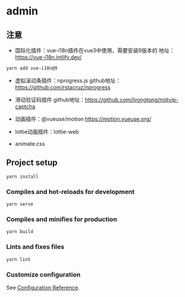 # admin

## 注意
- 国际化插件：vue-i18n插件在vue3中使用，需要安装9版本的
地址：https://vue-i18n.intlify.dev/
```bash
yarn add vue-i18n@9
```
- 虚拟滚动条插件：nprogress.js
github地址：https://github.com/rstacruz/nprogress

- 滑动验证码插件
github地址：https://github.com/lirongtong/miitvip-captcha

- 动画插件：@vueuse/motion
https://motion.vueuse.org/

- lottie动画插件：lottie-web

- animate.css


## Project setup

```
yarn install
```

### Compiles and hot-reloads for development

```
yarn serve
```

### Compiles and minifies for production

```
yarn build
```

### Lints and fixes files

```
yarn lint
```

### Customize configuration

See [Configuration Reference](https://cli.vuejs.org/config/).
